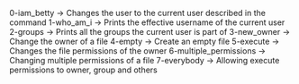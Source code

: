 0-iam_betty -> Changes the user to the current user described in the command
1-who_am_i -> Prints the effective username of the current user
2-groups -> Prints all the groups the current user is part of
3-new_owner -> Change the owner of a file
4-empty -> Create an empty file
5-execute -> Changes the file permissions of the owner
6-multiple_permissions -> Changing multiple permissions of a file
7-everybody -> Allowing execute permissions to owner, group and others


